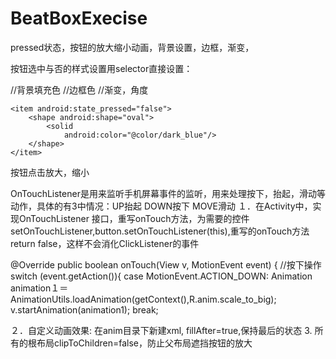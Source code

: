# BeatBoxExecise
pressed状态，按钮的放大缩小动画，背景设置，边框，渐变，

按钮选中与否的样式设置用selector直接设置：

<selector xmlns:android="http://schemas.android.com/apk/res/android">
    <item android:state_pressed="true">
        <shape android:shape="oval">
	//背景填充色
            <solid android:color="@color/red"/>
	//边框色
            <stroke android:width="4dp"
                    android:color="#ffffff"/>
	//渐变，角度
            <gradient
                android:startColor="#ff0000"
                android:endColor="#0fff00"
                android:angle="135"/>
        </shape>
    </item>

    <item android:state_pressed="false">
        <shape android:shape="oval">
            <solid
                android:color="@color/dark_blue"/>
        </shape>
    </item>
</selector>

按钮点击放大，缩小

OnTouchListener是用来监听手机屏幕事件的监听，用来处理按下，抬起，滑动等动作，具体的有3中情况：UP抬起 DOWN按下 MOVE滑动
１．在Activity中，实现OnTouchListener 接口，重写onTouch方法，为需要的控件setOnTouchListener,button.setOnTouchListener(this),重写的onTouch方法return false，这样不会消化ClickListener的事件

@Override
public boolean onTouch(View v, MotionEvent event) {
    //按下操作
    switch (event.getAction()){
        case MotionEvent.ACTION_DOWN:
            Animation animation１＝AnimationUtils.loadAnimation(getContext(),R.anim.scale_to_big);
            v.startAnimation(animation1);
            break;

２．自定义动画效果:
在anim目录下新建xml, fillAfter=true,保持最后的状态
<set xmlns:android="http://schemas.android.com/apk/res/android"
    android:fillAfter="true">
    <scale
        android:fillAfter="true"
        android:fromXScale="1"
        android:fromYScale="1"
        android:pivotX="50%"
        android:pivotY="50%"
        android:toXScale="1.2"
        android:toYScale="1.2"
        />
</set>
3. 所有的根布局clipToChildren=false，防止父布局遮挡按钮的放大
